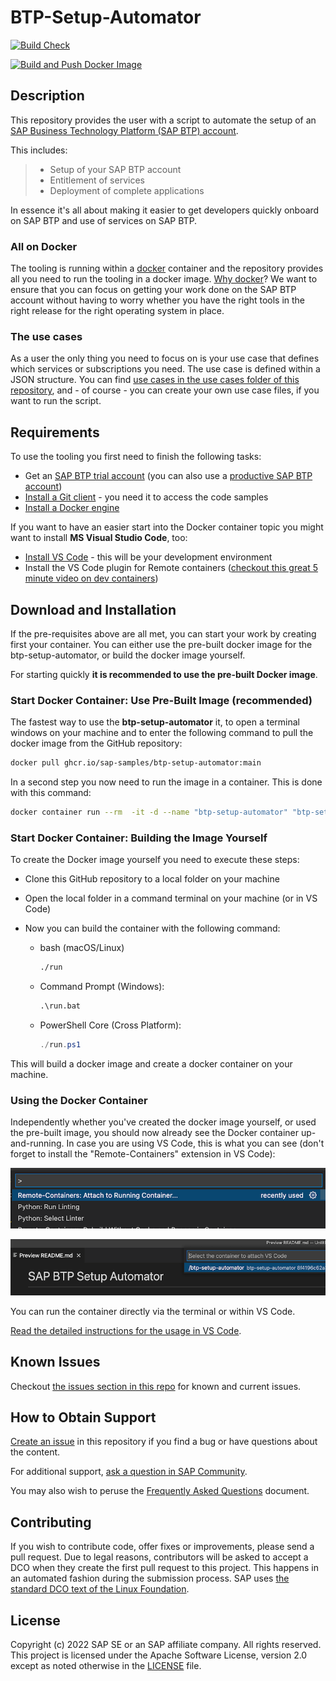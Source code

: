 # BTP-Setup-Automator
<!--- Register repository https://api.reuse.software/register, then add REUSE badge:
[![REUSE status](https://api.reuse.software/badge/github.com/SAP-samples/btp-setup-automator)](https://api.reuse.software/info/github.com/SAP-samples/btp-setup-automator)
-->

[![Build Check](https://github.com/SAP-samples/btp-setup-automator/actions/workflows/build-quality-check.yml/badge.svg?branch=main)](https://github.com/SAP-samples/btp-setup-automator/actions/workflows/build-quality-check.yml)

[![Build and Push Docker Image](https://github.com/SAP-samples/btp-setup-automator/actions/workflows/docker-build-and-push.yml/badge.svg)](https://github.com/SAP-samples/btp-setup-automator/actions/workflows/docker-build-and-push.yml)

## Description

This repository provides the user with a script to automate the setup of an [SAP Business Technology Platform (SAP BTP) account](https://account.hana.ondemand.com/).

This includes:

> - Setup of your SAP BTP account
> - Entitlement of services
> - Deployment of complete applications

In essence it's all about making it easier to get developers quickly onboard on SAP BTP and use of services on SAP BTP.

### All on Docker

The tooling is running within a [docker](https://www.docker.com/) container and the repository provides all you need to run the tooling in a docker image.
[Why docker](https://www.docker.com/why-docker)? We want to ensure that you can focus on getting your work done on the SAP BTP account without having to worry whether you have the right tools in the right release for the right operating system in place.

### The use cases

As a user the only thing you need to focus on is your use case that defines which services or subscriptions you need. The use case is defined within a JSON structure. You can find [use cases in the use cases folder of this repository](usecases/), and - of course - you can create your own use case files, if you want to run the script.

## Requirements

To use the tooling you first need to finish the following tasks:

- Get an [SAP BTP trial account](https://cockpit.hanatrial.ondemand.com/trial/#/home/trial) (you can also use a [productive SAP BTP account](https://account.hana.ondemand.com/#/home/welcome))
- [Install a Git client](https://git-scm.com/downloads) - you need it to access the code samples
- [Install a Docker engine](https://docs.docker.com/desktop/)

If you want to have an easier start into the Docker container topic you might want to install **MS Visual Studio Code**, too:

- [Install VS Code](https://code.visualstudio.com/download) - this will be your development environment
- Install the VS Code plugin for Remote containers ([checkout this great 5 minute video on dev containers](https://www.youtube.com/watch?v=Uvf2FVS1F8k))

## Download and Installation

If the pre-requisites above are all met, you can start your work by creating first your container. You can either use the pre-built docker image for the btp-setup-automator, or build the docker image yourself.

For starting quickly **it is recommended to use the pre-built Docker image**.

### Start Docker Container: Use Pre-Built Image (recommended)

The fastest way to use the **btp-setup-automator** it, to open a terminal windows on your machine and to enter the following command to pull the docker image from the GitHub repository:

```bash
docker pull ghcr.io/sap-samples/btp-setup-automator:main
```

In a second step you now need to run the image in a container. This is done with this command:

```bash
docker container run --rm  -it -d --name "btp-setup-automator" "btp-setup-automator"
```

### Start Docker Container: Building the Image Yourself

To create the Docker image yourself you need to execute these steps:

- Clone this GitHub repository to a local folder on your machine
- Open the local folder in a command terminal on your machine (or in VS Code)
- Now you can build the container with the following command:

  - bash (macOS/Linux)

    ```bash
    ./run
    ```

  - Command Prompt (Windows):

    ```cmd
    .\run.bat
    ```

  - PowerShell Core (Cross Platform):

    ```powershell
    ./run.ps1
    ```

This will build a docker image and create a docker container on your machine.

### Using the Docker Container

Independently whether you've created the docker image yourself, or used the pre-built image, you should now already see the Docker container up-and-running. In case you are using VS Code, this is what you can see (don't forget to install the "Remote-Containers" extension in VS Code):

![command in VS Code to attach it to a running container](docs/pics/quick-guide-step00.png)

![select running container in VS Code](docs/pics/quick-guide-step01.png)

You can run the container directly via the terminal or within VS Code.

[Read the detailed instructions for the usage in VS Code](docs/README.md).

## Known Issues

Checkout [the issues section in this repo](https://github.com/SAP-samples/btp-setup-automator/issues) for known and current issues.

## How to Obtain Support

[Create an issue](https://github.com/SAP-samples/btp-setup-automator/issues) in this repository if you find a bug or have questions about the content.

For additional support, [ask a question in SAP Community](https://answers.sap.com/questions/ask.html).

You may also wish to peruse the [Frequently Asked Questions](docs/FAQ.md) document.

## Contributing

If you wish to contribute code, offer fixes or improvements, please send a pull request. Due to legal reasons, contributors will be asked to accept a DCO when they create the first pull request to this project. This happens in an automated fashion during the submission process. SAP uses [the standard DCO text of the Linux Foundation](https://developercertificate.org/).

## License

Copyright (c) 2022 SAP SE or an SAP affiliate company. All rights reserved. This project is licensed under the Apache Software License, version 2.0 except as noted otherwise in the [LICENSE](LICENSES/Apache-2.0.txt) file.
